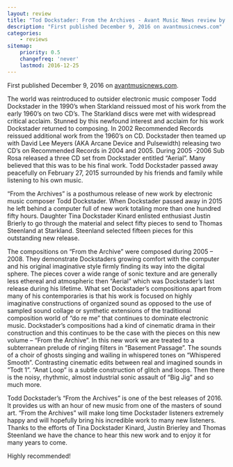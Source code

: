 ```yaml
---
layout: review
title: "Tod Dockstader: From the Archives - Avant Music News review by Chris De Chiara"
description: "First published December 9, 2016 on avantmusicnews.com"
categories:
    - reviews
sitemap:
    priority: 0.5
    changefreq: 'never'
    lastmod: 2016-12-25
---
```


First published December 9, 2016 on <a href="https://avantmusicnews.com/2016/12/09/todd-dockstader-from-the-archives-starkland-st226/" target="_blank">avantmusicnews.com</a>.

The world was reintroduced to outsider electronic music composer Todd Dockstader in the 1990’s when Starkland reissued most of his work from the early 1960’s on two CD’s. The Starkland discs were met with widespread critical acclaim. Stunned by this newfound interest and acclaim for his work Dockstader returned to composing. In 2002 Recommended Records reissued additional work from the 1960’s on CD. Dockstader then teamed up with David Lee Meyers (AKA Arcane Device and Pulsewidth) releasing two CD’s on Recommended Records in 2004 and 2005. During 2005 -2006 Sub Rosa released a three CD set from Dockstader entitled “Aerial”. Many believed that this was to be his final work. Todd Dockstader passed away peacefully on February 27, 2015 surrounded by his friends and family while listening to his own music.

“From the Archives” is a posthumous release of new work by electronic music composer Todd Dockstader. When Dockstader passed away in 2015 he left behind a computer full of new work totaling more than one hundred fifty hours. Daughter Tina Dockstader Kinard enlisted enthusiast Justin Brierly to go through the material and select fifty pieces to send to Thomas Steenland at Starkland. Steenland selected fifteen pieces for this outstanding new release.

The compositions on “From the Archive” were composed during 2005 – 2008. They demonstrate Dockstaders growing comfort with the computer and his original imaginative style firmly finding its way into the digital sphere. The pieces cover a wide range of sonic texture and are generally less ethereal and atmospheric then “Aerial” which was Dockstader’s last release during his lifetime. What set Dockstader’s compositions apart from many of his contemporaries is that his work is focused on highly imaginative constructions of organized sound as opposed to the use of sampled sound collage or synthetic extensions of the traditional composition world of “do re me” that continues to dominate electronic music. Dockstader’s compositions had a kind of cinematic drama in their construction and this continues to be the case with the pieces on this new volume – “From the Archive”. In this new work we are treated to a subterranean prelude of ringing filters in “Basement Passage”. The sounds of a choir of ghosts singing and wailing in whispered tones on “Whispered Smooth”. Contrasting cinematic edits between real and imagined sounds in “Todt 1”. “Anat Loop” is a subtle construction of glitch and loops. Then there is the noisy, rhythmic, almost industrial sonic assault of “Big Jig” and so much more.

Todd Dockstader’s “From the Archives” is one of the best releases of 2016. It provides us with an hour of new music from one of the masters of sound art. “From the Archives” will make long time Dockstader listeners extremely happy and will hopefully bring his incredible work to many new listeners. Thanks to the efforts of Tina Dockstader Kinard, Justin Brierley and Thomas Steenland we have the chance to hear this new work and to enjoy it for many years to come.

Highly recommended!

[//]: <> (https://avantmusicnews.com/2016/12/09/todd-dockstader-from-the-archives-starkland-st226/)